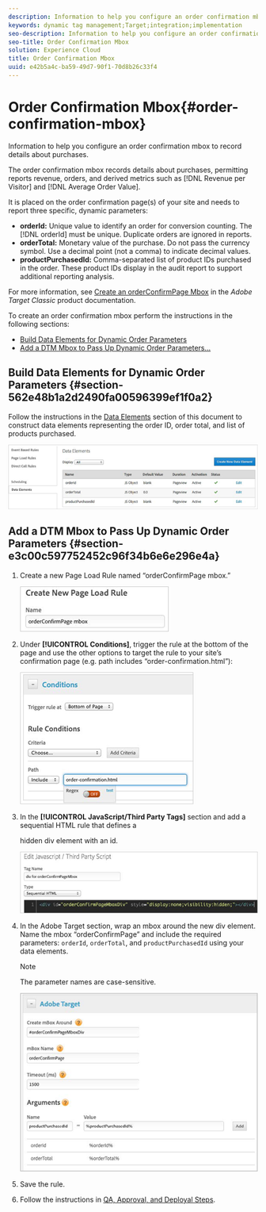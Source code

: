 ```yaml
---
description: Information to help you configure an order confirmation mbox to record details about purchases.
keywords: dynamic tag management;Target;integration;implementation
seo-description: Information to help you configure an order confirmation mbox to record details about purchases.
seo-title: Order Confirmation Mbox
solution: Experience Cloud
title: Order Confirmation Mbox
uuid: e42b5a4c-ba59-49d7-90f1-70d8b26c33f4
---
```


# Order Confirmation Mbox{#order-confirmation-mbox}

Information to help you configure an order confirmation mbox to record details about purchases.

The order confirmation mbox records details about purchases, permitting reports revenue, orders, and derived metrics such as [!DNL Revenue per Visitor] and [!DNL Average Order Value].

It is placed on the order confirmation page(s) of your site and needs to report three specific, dynamic parameters:

* **orderId:** Unique value to identify an order for conversion counting. The [!DNL orderId] must be unique. Duplicate orders are ignored in reports. 
* **orderTotal:** Monetary value of the purchase. Do not pass the currency symbol. Use a decimal point (not a comma) to indicate decimal values. 
* **productPurchasedId:** Comma-separated list of product IDs purchased in the order. These product IDs display in the audit report to support additional reporting analysis.

For more information, see [Create an orderConfirmPage Mbox](https://docs.adobe.com/content/help/en/dtm/implementing/target/configure-target/mboxes/order-confirmation-mbox.html) in the *Adobe Target Classic* product documentation.

To create an order confirmation mbox perform the instructions in the following sections:

* [Build Data Elements for Dynamic Order Parameters](../../../adobe-target-tool/configure-target-tool/mboxes/order-confirmation-mbox.md#section-562e48b1a2d2490fa00596399ef1f0a2) 
* [Add a DTM Mbox to Pass Up Dynamic Order Parameters...](../../../adobe-target-tool/configure-target-tool/mboxes/order-confirmation-mbox.md#section-e3c00c597752452c96f34b6e6e296e4a)

## Build Data Elements for Dynamic Order Parameters {#section-562e48b1a2d2490fa00596399ef1f0a2}

Follow the instructions in the [Data Elements](../../../adobe-target-tool/configure-target-tool/data-elements/data-elements.md#concept-13e03aed47b145e99d3754c3283e2051) section of this document to construct data elements representing the order ID, order total, and list of products purchased.

![](assets/data_elements_create.png)

## Add a DTM Mbox to Pass Up Dynamic Order Parameters {#section-e3c00c597752452c96f34b6e6e296e4a}

1. Create a new Page Load Rule named “orderConfirmPage mbox.”

   ![](assets/orderconfirmpage.png)

1. Under **[!UICONTROL Conditions]**, trigger the rule at the bottom of the page and use the other options to target the rule to your site’s confirmation page (e.g. path includes “order-confirmation.html”):

   ![](assets/conditions.png)

1. In the **[!UICONTROL JavaScript/Third Party Tags]** section and add a sequential HTML rule that defines a

   hidden div element with an id.

   ![](assets/div.png)

1. In the Adobe Target section, wrap an mbox around the new div element. Name the mbox “orderConfirmPage” and include the required parameters: `orderId`, `orderTotal`, and `productPurchasedId` using your data elements.

   >[!NOTE]
   >
   >The parameter names are case-sensitive.

   ![](assets/target.png)

1. Save the rule. 
1. Follow the instructions in [QA, Approval, and Deployal Steps](../../../qa-approval-deployal-steps/qa-approval-deployal-steps.md#concept-8e4631e9f3c440edac488139576849ba).

